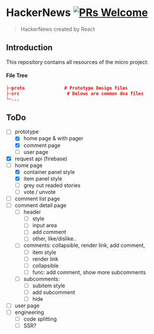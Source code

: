 
# HackerNews [![PRs Welcome](https://img.shields.io/badge/PRs-welcome-brightgreen.svg)](https://reactjs.org/docs/how-to-contribute.html#your-first-pull-request)

> HackerNews created by React


## Introduction
This repository contains all resources of the micro project:

#### File Tree

```json
├─proto               # Prototype Design files
├─src                  # Belows are common dva files
└─...
```

## ToDo
- [ ] prototype
  - [x] home page & with pager
  - [x] comment page
  - [ ] user page
- [x] request api (firebase)
- [ ] home page
  - [x] container panel style
  - [x] item panel style
  - [ ] grey out readed stories 
  - [ ] vote / unvote
- [ ] comment list page
- [ ] comment detail page
  - [ ] header
     - [ ] style
     - [ ] input area
     - [ ] add comment
     - [ ] other, like/dislike..
  - [ ] comments: collapsible, render link, add comment, 
    - [ ] item style
    - [ ] render link
    - [ ] collapsible
    - [ ] func: add comment, show more subcomments
  - [ ] subcomments:
    - [ ] subitem style
    - [ ] add subcomment
    - [ ] hide
- [ ] user page
- [ ] engineering
  - [ ] code splitting
  - [ ] SSR?
